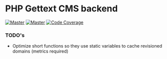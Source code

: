 # PHP Gettext CMS backend

[![Master](https://scrutinizer-ci.com/g/printful/php-gettext-cms/badges/quality-score.png?b=master)](https://scrutinizer-ci.com/g/printful/php-gettext-cms/)
[![Master](https://travis-ci.org/printful/php-gettext-cms.svg?branch=master)](https://travis-ci.org/printful/php-gettext-cms#)
[![Code Coverage](https://scrutinizer-ci.com/g/printful/php-gettext-cms/badges/coverage.png?b=master)](https://scrutinizer-ci.com/g/printful/php-gettext-cms/?branch=master)

### TODO's

* Optimize short functions so they use static variables to cache revisioned domains (metrics required)
